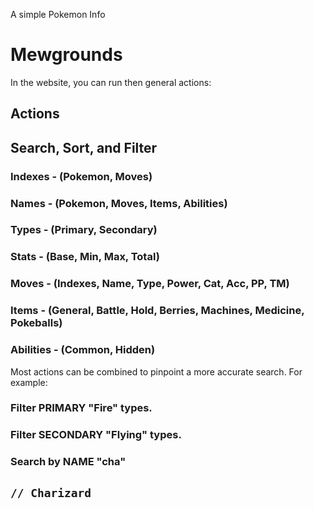 A simple Pokemon Info

# Mewgrounds

In the website, you can run then general actions:

## Actions

## Search, Sort, and Filter
### Indexes - (Pokemon, Moves)
### Names - (Pokemon, Moves, Items, Abilities)
### Types - (Primary, Secondary)
### Stats - (Base, Min, Max, Total)
### Moves - (Indexes, Name, Type, Power, Cat, Acc, PP, TM)
### Items - (General, Battle, Hold, Berries, Machines, Medicine, Pokeballs)
### Abilities - (Common, Hidden)

Most actions can be combined to pinpoint a more accurate search.
For example:
### Filter PRIMARY "Fire" types.
### Filter SECONDARY "Flying" types.
### Search by NAME "cha"

## `// Charizard`
